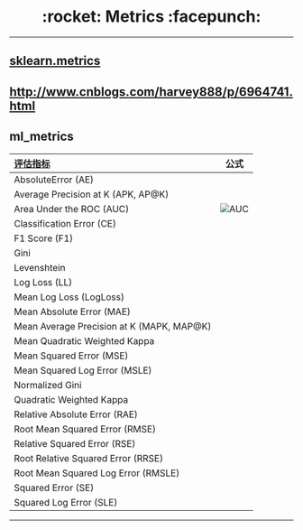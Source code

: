 <h1 align = "center">:rocket: Metrics :facepunch:</h1>

---
## [sklearn.metrics][11]
http://www.cnblogs.com/harvey888/p/6964741.html
---
## ml_metrics

|[**评估指标**][0]|**公式**|
|:--|:--:|
|AbsoluteError (AE)|
|Average Precision at K (APK, AP@K)|
|Area Under the ROC (AUC) | ![AUC][1]
|Classification Error (CE)| 
|F1 Score (F1)|
|Gini|
|Levenshtein|
|Log Loss (LL)|
|Mean Log Loss (LogLoss)|
|Mean Absolute Error (MAE)|
|Mean Average Precision at K (MAPK, MAP@K)|
|Mean Quadratic Weighted Kappa|
|Mean Squared Error (MSE)|
|Mean Squared Log Error (MSLE)|
|Normalized Gini|
|Quadratic Weighted Kappa|
|Relative Absolute Error (RAE)|
|Root Mean Squared Error (RMSE)|
|Relative Squared Error (RSE)|
|Root Relative Squared Error (RRSE)|
|Root Mean Squared Log Error (RMSLE)|
|Squared Error (SE)|
|Squared Log Error (SLE)|

---

 [0]: https://github.com/benhamner/Metrics/tree/master/Python
 [1]: http://img.blog.csdn.net/20150924153157802
 
 [11]: http://scikit-learn.org/stable/modules/model_evaluation.html#common-cases-predefined-values
